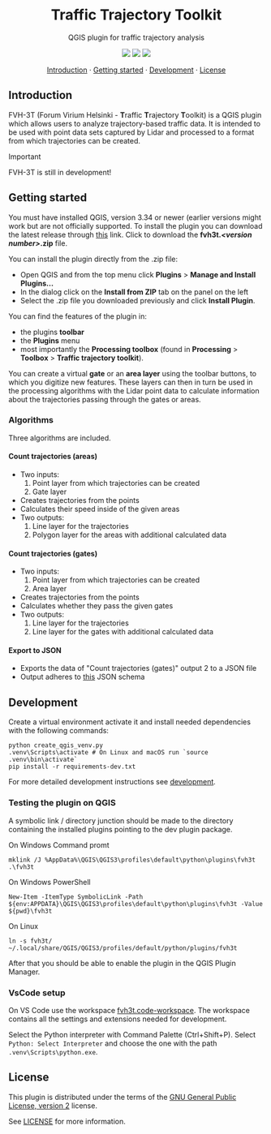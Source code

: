 <h1 align="center">Traffic Trajectory Toolkit</h2>
<p align="center">QGIS plugin for traffic trajectory analysis</p>

<!-- badges -->
<p align="center">
  <a href="https://github.com/GispoCoding/FVH-3T/actions/workflows/tests.yml">
    <img src="https://github.com/GispoCoding/fvh-3t/workflows/Tests/badge.svg"
  /></a>
  <a href="https://github.com/GispoCoding/FVH-3T/actions/workflows/code-style.yml">
    <img src="https://github.com/GispoCoding/fvh-3t/workflows/code-style/badge.svg"
  /></a>
  <a href="https://www.gnu.org/licenses/old-licenses/gpl-2.0.en.html">
    <img src="https://img.shields.io/badge/License-GPLv2-blue.svg"
  /></a>
</p>

<!-- links to sections / TOC -->
<p align="center">
  <a href="#introduction">Introduction</a>
  ·
  <a href="#getting-started">Getting started</a>
  ·
  <a href="#development">Development</a>
  ·
  <a href="#license">License</a>
</p>

## Introduction

FVH-3T (Forum Virium Helsinki - **T**raffic
**T**rajectory **T**oolkit) is a QGIS plugin which
allows users to analyze trajectory-based traffic data.
It is intended to be used with point data sets captured
by Lidar and processed to a format from which trajectories
can be created.

> [!IMPORTANT]
> FVH-3T is still in development!

## Getting started

You must have installed QGIS, version 3.34 or newer (earlier versions
might work but are not officially supported.
To install the plugin you can download the latest release through
[this](https://github.com/GispoCoding/FVH-3T/releases/latest)
link. Click to download the **fvh3t._\<version number\>_.zip** file.

You can install the plugin directly from the .zip file:
* Open QGIS
and from the top menu click **Plugins** >
**Manage and Install Plugins...**
* In the dialog click on the
**Install from ZIP** tab on the panel on the left
* Select the .zip
file you downloaded previously and click **Install Plugin**.

You can find the features of the plugin in:
*  the plugins **toolbar**
* the **Plugins** menu
* most importantly the
**Processing toolbox** (found in **Processing** > **Toolbox** > **Traffic trajectory toolkit**).

You can create a virtual **gate** or  an **area layer**
using the toolbar buttons, to which you digitize new features.
These layers can then in turn be used in the processing algorithms
with the Lidar point data to calculate information about the
trajectories passing through the gates or areas.

### Algorithms

Three algorithms are included.

#### Count trajectories (areas)
* Two inputs:
  1. Point layer from which trajectories can be created
  2. Gate layer
* Creates trajectories from the points
* Calculates their speed inside of the given areas
* Two outputs:
  1. Line layer for the trajectories
  2. Polygon layer for the areas with additional calculated data

#### Count trajectories (gates)
* Two inputs:
  1. Point layer from which trajectories can be created
  2. Area layer
* Creates trajectories from the points
* Calculates whether they pass the given gates
* Two outputs:
  1. Line layer for the trajectories
  2. Line layer for the gates with additional calculated data

#### Export to JSON
* Exports the data of "Count trajectories (gates)" output 2 to a JSON file
* Output adheres to [this](https://bitbucket.org/conveqs/conveqs_platform_interface/src/master/json_schemas/history-detectors.json)
JSON schema

## Development

Create a virtual environment activate it and install needed dependencies with the following commands:
```console
python create_qgis_venv.py
.venv\Scripts\activate # On Linux and macOS run `source .venv\bin\activate`
pip install -r requirements-dev.txt
```

For more detailed development instructions see [development](docs/development.md).

### Testing the plugin on QGIS

A symbolic link / directory junction should be made to the directory containing the installed plugins pointing to the dev plugin package.

On Windows Command promt
```console
mklink /J %AppData%\QGIS\QGIS3\profiles\default\python\plugins\fvh3t .\fvh3t
```

On Windows PowerShell
```console
New-Item -ItemType SymbolicLink -Path ${env:APPDATA}\QGIS\QGIS3\profiles\default\python\plugins\fvh3t -Value ${pwd}\fvh3t
```

On Linux
```console
ln -s fvh3t/ ~/.local/share/QGIS/QGIS3/profiles/default/python/plugins/fvh3t
```

After that you should be able to enable the plugin in the QGIS Plugin Manager.

### VsCode setup

On VS Code use the workspace [fvh3t.code-workspace](fvh3t.code-workspace).
The workspace contains all the settings and extensions needed for development.

Select the Python interpreter with Command Palette (Ctrl+Shift+P). Select `Python: Select Interpreter` and choose
the one with the path `.venv\Scripts\python.exe`.

## License
This plugin is distributed under the terms of the [GNU General Public License, version 2](https://www.gnu.org/licenses/old-licenses/gpl-2.0.en.html) license.

See [LICENSE](LICENSE) for more information.
